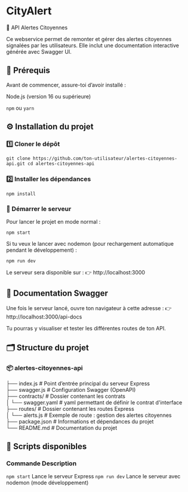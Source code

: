 # CityAlert
🚨 API Alertes Citoyennes

Ce webservice permet de remonter et gérer des alertes citoyennes signalées par les utilisateurs.
Elle inclut une documentation interactive générée avec Swagger UI.

## 🧰 Prérequis

Avant de commencer, assure-toi d’avoir installé :

Node.js
 (version 16 ou supérieure)

`npm`
 ou `yarn`

## ⚙️ Installation du projet

### 1️⃣ Cloner le dépôt

`git clone https://github.com/ton-utilisateur/alertes-citoyennes-api.git
cd alertes-citoyennes-api`

### 2️⃣ Installer les dépendances
`npm install`

### 🚀 Démarrer le serveur

Pour lancer le projet en mode normal :

`npm start`


Si tu veux le lancer avec nodemon (pour rechargement automatique pendant le développement) :

`npm run dev`


Le serveur sera disponible sur :
👉 http://localhost:3000

## 📘 Documentation Swagger

Une fois le serveur lancé, ouvre ton navigateur à cette adresse :
👉 http://localhost:3000/api-docs

Tu pourras y visualiser et tester les différentes routes de ton API.

## 🗂️ Structure du projet
### 📦 alertes-citoyennes-api

├── index.js          # Point d’entrée principal du serveur Express <br>
├── swagger.js        # Configuration Swagger (OpenAPI) <br>
├── contracts/        # Dossier contenant les contrats <br>
│   └── swagger.yaml  # yaml permettant de définir le contrat d'interface <br>
├── routes/           # Dossier contenant les routes Express <br>
│   └── alerts.js     # Exemple de route : gestion des alertes citoyennes <br>
├── package.json      # Informations et dépendances du projet <br>
└── README.md         # Documentation du projet <br>

## 🧪 Scripts disponibles
### Commande	Description
`npm start` Lance le serveur Express
`npm run dev`	Lance le serveur avec nodemon (mode développement)
